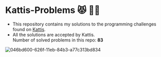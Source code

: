# Kattis-Problems :pouting_cat: :man_technologist:
- This repository contains my solutions to the programming challenges found on [Kattis](https://open.kattis.com/).
- All the solutions are accepted by Kattis. <br>
Number of solved problems in this repo: **83**

![046bd600-626f-11eb-84b3-a77c313bd834](https://github.com/aungkhantmyat/Kattis-Problems/assets/48421405/faf32d9a-750b-48b0-baa1-86f1f08e3064)

